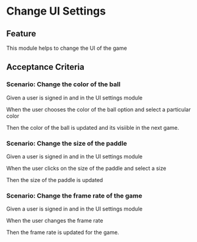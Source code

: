 # Change UI Settings

## Feature

This module helps to change the UI of the game

## Acceptance Criteria

### Scenario: Change the color of the ball

  Given a user is signed in and in the UI settings module

  When the user chooses the color of the ball option and select a particular color

  Then the color of the ball is updated and its visiible in the next game.

### Scenario: Change the size of the paddle

  Given a user is signed in and in the UI settings module

  When the user clicks on the size of the paddle and select a size

  Then the size of the paddle is updated
  
### Scenario: Change the frame rate of the game 

  Given a user is signed in and in the UI settings module

  When the user changes the frame rate
  
  Then the frame rate is updated for the game.
